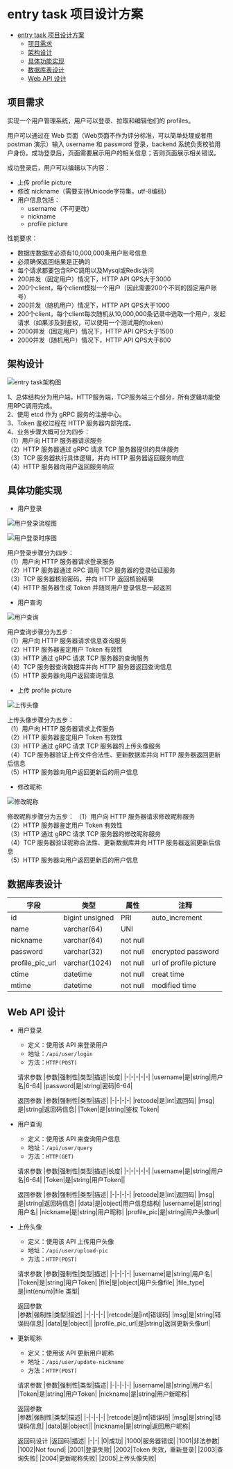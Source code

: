 # entry task 项目设计方案

- [entry task 项目设计方案](#entry-task-项目设计方案)
  - [项目需求](#项目需求)
  - [架构设计](#架构设计)
  - [具体功能实现](#具体功能实现)
  - [数据库表设计](#数据库表设计)
  - [Web API 设计](#web-api-设计)

## 项目需求

实现一个用户管理系统，用户可以登录、拉取和编辑他们的 profiles。

用户可以通过在 Web 页面（Web页面不作为评分标准，可以简单处理或者用 postman 演示）输入 username 和 password 登录，backend 系统负责校验用户身份。成功登录后，页面需要展示用户的相关信息；否则页面展示相关错误。

成功登录后，用户可以编辑以下内容：

- 上传 profile picture
- 修改 nickname（需要支持Unicode字符集，utf-8编码）
- 用户信息包括：
  - username（不可更改）
  - nickname
  - profile picture

性能要求：

- 数据库数据库必须有10,000,000条用户账号信息
- 必须确保返回结果是正确的
- 每个请求都要包含RPC调用以及Mysql或Redis访问
- 200并发（固定用户）情况下，HTTP API QPS大于3000
- 200个client，每个client模拟一个用户（因此需要200个不同的固定用户账号）
- 200并发（随机用户）情况下，HTTP API QPS大于1000
- 200个client，每个client每次随机从10,000,000条记录中选取一个用户，发起请求（如果涉及到鉴权，可以使用一个测试用的token）
- 2000并发（固定用户）情况下，HTTP API QPS大于1500
- 2000并发（随机用户）情况下，HTTP API QPS大于800

## 架构设计

![entry task架构图](文档材料/entry_task架构图.drawio.png)

1、总体结构分为用户端，HTTP服务端，TCP服务端三个部分，所有逻辑功能使用RPC调用完成。  
2、使用 etcd 作为 gRPC 服务的注册中心。  
3、Token 鉴权过程在 HTTP 服务器内部完成。  
4、业务步骤大概可分为四步：  
（1）用户向 HTTP 服务器请求服务  
（2）HTTP 服务器通过 gRPC 请求 TCP 服务器提供的具体服务  
（3）TCP 服务器执行具体逻辑，并向 HTTP 服务器返回服务响应  
（4）HTTP 服务器向用户返回服务响应  

## 具体功能实现

- 用户登录

![用户登录流程图](文档材料/用户登录流程图.drawio.png)

![用户登录时序图](文档材料/用户登录v2_删除分支.drawio.png)

用户登录步骤分为四步：  
（1）用户向 HTTP 服务器请求登录服务  
（2）HTTP 服务器通过 RPC 调用 TCP 服务器的登录验证服务  
（3）TCP 服务器核验密码，并向 HTTP 返回核验结果  
（4）HTTP 服务器生成 Token 并随同用户登录信息一起返回  

- 用户查询

![用户查询](文档材料/用户查询.drawio.png)

用户查询步骤分为五步：  
（1）用户向 HTTP 服务器请求信息查询服务  
（2）HTTP 服务器鉴定用户 Token 有效性  
（3）HTTP 通过 gRPC 请求 TCP 服务器的查询服务  
（4）TCP 服务器查询数据库并向 HTTP 服务器返回查询信息  
（5）HTTP 服务器向用户返回查询信息  

- 上传 profile picture

![上传头像](文档材料/上传头像.drawio.png)

上传头像步骤分为五步：  
（1）用户向 HTTP 服务器请求上传服务  
（2）HTTP 服务器鉴定用户 Token 有效性  
（3）HTTP 通过 gRPC 请求 TCP 服务器的上传头像服务  
（4）TCP 服务器验证上传文件合法性、更新数据库并向 HTTP 服务器返回更新后信息  
（5）HTTP 服务器向用户返回更新后的用户信息  

- 修改昵称

![修改昵称](文档材料/更改昵称.drawio.png)

修改昵称步骤分为五步：
（1）用户向 HTTP 服务器请求修改昵称服务  
（2）HTTP 服务器鉴定用户 Token 有效性  
（3）HTTP 通过 gRPC 请求 TCP 服务器的修改昵称服务  
（4）TCP 服务器验证昵称合法性、更新数据库并向 HTTP 服务器返回更新后信息  
（5）HTTP 服务器向用户返回更新后的用户信息  

## 数据库表设计

|字段|类型|属性|注释|
|-|-|-|-|
|id|bigint unsigned| PRI| auto_increment|
|name|varchar(64) | UNI| |
|nickname|varchar(64) |not null| |
|password|varchar(32)| not null| encrypted password |
|profile_pic_url|varchar(1024)| not null| url of profile picture |
|ctime|datetime| not null| creat time |
|mtime|datetime| not null| modified time |

## Web API 设计

- 用户登录

  - 定义：使用该 API 来登录用户
  - 地址：`/api/user/login`
  - 方法：`HTTP(POST)`

  请求参数
  |参数|强制性|类型|描述|长度|
  |-|-|-|-|-|
  |username|是|string|用户名|6-64|
  |password|是|string|密码|6-64|

  返回参数
  |参数|强制性|类型|描述|
  |-|-|-|-|
  |retcode|是|int|返回码|
  |msg|是|string|返回码信息|
  |Token|是|string|鉴权 Token|

- 用户查询
  
  - 定义：使用该 API 来查询用户信息
  - 地址：`/api/user/query`
  - 方法：`HTTP(GET)`

  请求参数
  |参数|强制性|类型|描述|长度|
  |-|-|-|-|-|
  |username|是|string|用户名|6-64|
  |Token|是|string|用户Token||

  返回参数
  |参数|强制性|类型|描述|
  |-|-|-|-|
  |retcode|是|int|返回码|
  |msg|是|string|返回码信息|
  |data|是|object|用户信息结构|
  |username|是|string|用户名|
  |nickname|是|string|用户昵称|
  |profile_pic|是|string|用户头像url|

- 上传头像
  
  - 定义：使用该 API 上传用户头像
  - 地址：`/api/user/upload-pic`
  - 方法：`HTTP(POST)`

  请求参数
  |参数|强制性|类型|描述|
  |-|-|-|-|
  |username|是|string|用户名|
  |Token|是|string|用户Token|
  |file|是|object|用户头像file|
  |file_type|是|int(enum)|file 类型|

  返回参数  
  |参数|强制性|类型|描述|
  |-|-|-|-|
  |retcode|是|int|错误码|
  |msg|是|string|错误码信息|
  |data|是|object||
  |profile_pic_url|是|string|返回更新头像url|

- 更新昵称
  
  - 定义：使用该 API 更新用户昵称
  - 地址：`/api/user/update-nickname`
  - 方法：`HTTP(POST)`

  请求参数
  |参数|强制性|类型|描述|
  |-|-|-|-|
  |username|是|string|用户名|
  |Token|是|string|用户Token|
  |nickname|是|string|用户新昵称|

  返回参数  
  |参数|强制性|类型|描述|
  |-|-|-|-|
  |retcode|是|int|错误码|
  |msg|是|string|错误码信息|
  |data|是|object||
  |nickname|是|string|返回用户昵称|

  返回码设计
  |返回码|描述|
  |-|-|
  |0|成功|
  |1000|服务器错误|
  |1001|非法参数|
  |1002|Not found|
  |2001|登录失败|
  |2002|Token 失效，重新登录|
  |2003|查询失败|
  |2004|更新昵称失败|
  |2005|上传头像失败|
